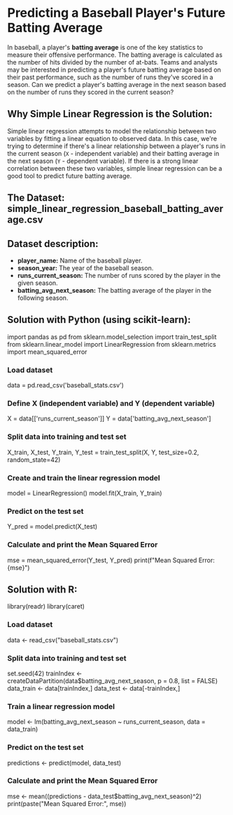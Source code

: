 # Predicting a Baseball Player's Future Batting Average

In baseball, a player's **batting average** is one of the key statistics to measure their offensive performance. The batting average is calculated as the number of hits divided by the number of at-bats. Teams and analysts may be interested in predicting a player's future batting average based on their past performance, such as the number of runs they've scored in a season. Can we predict a player's batting average in the next season based on the number of runs they scored in the current season?

## Why Simple Linear Regression is the Solution:

Simple linear regression attempts to model the relationship between two variables by fitting a linear equation to observed data. In this case, we're trying to determine if there's a linear relationship between a player's runs in the current season (`X` - independent variable) and their batting average in the next season (`Y` - dependent variable). If there is a strong linear correlation between these two variables, simple linear regression can be a good tool to predict future batting average.

## The Dataset: simple_linear_regression_baseball_batting_average.csv

## Dataset description:

- **player_name:** Name of the baseball player.
- **season_year:** The year of the baseball season.
- **runs_current_season:** The number of runs scored by the player in the given season.
- **batting_avg_next_season:** The batting average of the player in the following season.

## Solution with Python (using scikit-learn):

import pandas as pd
from sklearn.model_selection import train_test_split
from sklearn.linear_model import LinearRegression
from sklearn.metrics import mean_squared_error

### Load dataset
data = pd.read_csv('baseball_stats.csv')

### Define X (independent variable) and Y (dependent variable)
X = data[['runs_current_season']]
Y = data['batting_avg_next_season']

### Split data into training and test set
X_train, X_test, Y_train, Y_test = train_test_split(X, Y, test_size=0.2, random_state=42)

### Create and train the linear regression model
model = LinearRegression()
model.fit(X_train, Y_train)

### Predict on the test set
Y_pred = model.predict(X_test)

### Calculate and print the Mean Squared Error
mse = mean_squared_error(Y_test, Y_pred)
print(f"Mean Squared Error: {mse}")

## Solution with R:

library(readr)
library(caret)

### Load dataset
data <- read_csv("baseball_stats.csv")

### Split data into training and test set
set.seed(42)
trainIndex <- createDataPartition(data$batting_avg_next_season, p = 0.8, list = FALSE)
data_train <- data[trainIndex,]
data_test <- data[-trainIndex,]

### Train a linear regression model
model <- lm(batting_avg_next_season ~ runs_current_season, data = data_train)

### Predict on the test set
predictions <- predict(model, data_test)

### Calculate and print the Mean Squared Error
mse <- mean((predictions - data_test$batting_avg_next_season)^2)
print(paste("Mean Squared Error:", mse))

